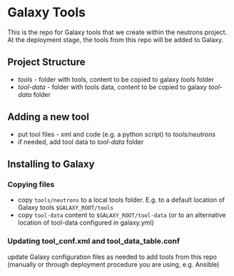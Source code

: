 # Galaxy Tools

This is the repo for Galaxy tools that we create within the neutrons project. At the deployment stage, the tools from this repo will be added to Galaxy.

## Project Structure

- _tools_ - folder with tools, content to be copied to galaxy _tools_ folder
- _tool-data_ - folder with tools data, content to be copied to galaxy _tool-data_ folder


## Adding a new tool
- put tool files - xml and code (e.g. a python script) to _tools/neutrons_
- if needed, add tool data to _tool-data_ folder

## Installing to Galaxy

### Copying files
 - copy `tools/neutrons` to a local tools folder. E.g. to a default location of Galaxy tools `$GALAXY_ROOT/tools`
 - copy `tool-data` content to `$GALAXY_ROOT/tool-data` (or to an alternative location of tool-data configured in galaxy.yml)

### Updating tool_conf.xml and tool_data_table.conf
update Galaxy configuration files as needed to add tools from this repo 
(manually or through deployment procedure you are using, e.g. Ansible) 

